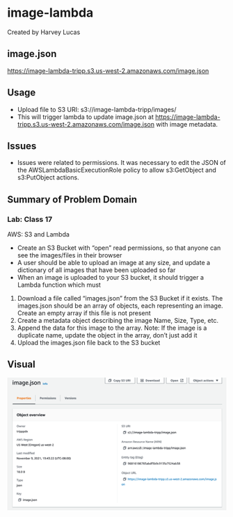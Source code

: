 # image-lambda

Created by Harvey Lucas

## image.json

https://image-lambda-tripp.s3.us-west-2.amazonaws.com/image.json

## Usage

- Upload file to S3 URI: s3://image-lambda-tripp/images/
- This will trigger lambda to update image.json at https://image-lambda-tripp.s3.us-west-2.amazonaws.com/image.json with image metadata.

## Issues

- Issues were related to permissions. It was necessary to edit the JSON of the AWSLambdaBasicExecutionRole policy to allow s3:GetObject and s3:PutObject actions.

## Summary of Problem Domain

### Lab: Class 17

AWS: S3 and Lambda

- Create an S3 Bucket with “open” read permissions, so that anyone can see the images/files in their browser
- A user should be able to upload an image at any size, and update a dictionary of all images that have been uploaded so far
- When an image is uploaded to your S3 bucket, it should trigger a Lambda function which must

1. Download a file called “images.json” from the S3 Bucket if it exists. The images.json should be an array of objects, each representing an image. Create an empty array if this file is not present
2. Create a metadata object describing the image Name, Size, Type, etc.
3. Append the data for this image to the array. Note: If the image is a duplicate name, update the object in the array, don’t just add it
4. Upload the images.json file back to the S3 bucket

## Visual

![Lamda](./lambda.png)
